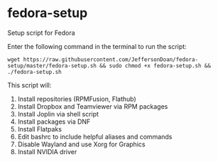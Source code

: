 # fedora-setup
Setup script for Fedora

Enter the following command in the terminal to run the script:

`wget https://raw.githubusercontent.com/JeffersonDoan/fedora-setup/master/fedora-setup.sh && sudo chmod +x fedora-setup.sh && ./fedora-setup.sh`

This script will:
1. Install repositories (RPMFusion, Flathub)
2. Install Dropbox and Teamviewer via RPM packages
3. Install Joplin via shell script
4. Install packages via DNF
5. Install Flatpaks
6. Edit bashrc to include helpful aliases and commands
7. Disable Wayland and use Xorg for Graphics
8. Install NVIDIA driver

